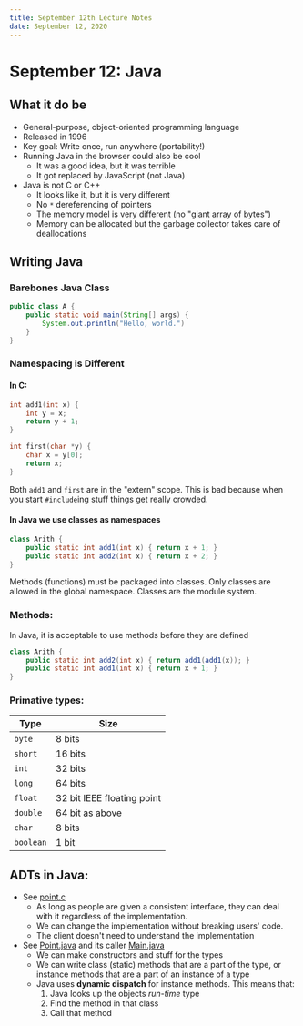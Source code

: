```yaml
---
title: September 12th Lecture Notes
date: September 12, 2020
---
```


# September 12: Java

## What it do be
* General-purpose, object-oriented programming language
* Released in 1996
* Key goal: Write once, run anywhere (portability!)
* Running Java in the browser could also be cool
  * It was a good idea, but it was terrible
  * It got replaced by JavaScript (not Java)
* Java is not C or C++
  * It looks like it, but it is very different
  * No `*` dereferencing of pointers
  * The memory model is very different (no "giant array of bytes")
  * Memory can be allocated but the garbage collector takes care of deallocations

## Writing Java
### Barebones Java Class
```Java
public class A {
    public static void main(String[] args) {
        System.out.println("Hello, world.")
    }
}
```

### Namespacing is Different

#### In C:
```C
int add1(int x) {
    int y = x;
    return y + 1;
}

int first(char *y) {
    char x = y[0];
    return x;
}
```

Both `add1` and `first` are in the "extern" scope. This is bad because when you start `#include`ing stuff things get really crowded.

#### In Java we use classes as namespaces
```Java
class Arith {
    public static int add1(int x) { return x + 1; }
    public static int add2(int x) { return x + 2; }
}
```

Methods (functions) must be packaged into classes. Only classes are allowed in the global namespace. Classes are the module system.

### Methods:

In Java, it is acceptable to use methods before they are defined

```Java
class Arith {
    public static int add2(int x) { return add1(add1(x)); }
    public static int add1(int x) { return x + 1; }
}
```

### Primative types:

Type      | Size
---       | ---
`byte`    | 8 bits
`short`   | 16 bits
`int`     | 32 bits
`long`    | 64 bits
`float`   | 32 bit IEEE floating point
`double`  | 64 bit as above
`char`    | 8 bits
`boolean` | 1 bit 

## ADTs in Java:
* See [point.c](./point.c)
  * As long as people are given a consistent interface, they can deal with it regardless of the implementation.
  * We can change the implementation without breaking users' code.
  * The client doesn't need to understand the implementation
* See [Point.java](./Point.java) and its caller [Main.java](./Main.java)
  * We can make constructors and stuff for the types
  * We can write class (static) methods that are a part of the type, or instance methods that are a part of an instance of a type
  * Java uses **dynamic dispatch** for instance methods. This means that:
    1. Java looks up the objects *run-time* type
    2. Find the method in that class
    3. Call that method
